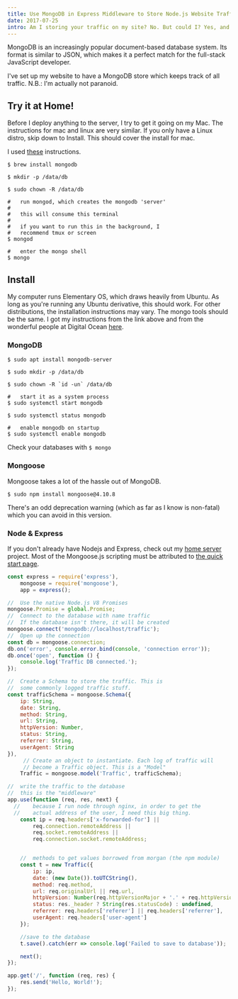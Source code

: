 ```yaml
---
title: Use MongoDB in Express Middleware to Store Node.js Website Traffic
date: 2017-07-25
intro: Am I storing your traffic on my site? No. But could I? Yes, and quite easily.
---
```


MongoDB is an increasingly popular document-based database system. Its format is similar to JSON, which makes it a perfect match for the full-stack JavaScript developer.

I've set up my website to have a MongoDB store which keeps track of all traffic. N.B.: I'm actually not paranoid.

## Try it at Home!

Before I deploy anything to the server, I try to get it going on my Mac. The instructions for mac and linux are very similar. If you only have a Linux distro, skip down to Install. This should cover the install for mac.

I used [these](https://treehouse.github.io/installation-guides/mac/mongo-mac.html) instructions.

```shell
$ brew install mongodb

$ mkdir -p /data/db

$ sudo chown -R /data/db

#   run mongod, which creates the mongodb 'server'
#
#   this will consume this terminal
#
#   if you want to run this in the background, I
#   recommend tmux or screen
$ mongod

#   enter the mongo shell
$ mongo
```

## Install

My computer runs Elementary OS, which draws heavily from Ubuntu. As long as you're running any Ubuntu derivative, this should work. For other distributions, the installation instructions may vary. The mongo tools should be the same. I got my instructions from the link above and from the wonderful people at Digital Ocean [here](https://www.digitalocean.com/community/tutorials/how-to-install-mongodb-on-ubuntu-16-04).

### MongoDB

```shell
$ sudo apt install mongodb-server

$ sudo mkdir -p /data/db

$ sudo chown -R `id -un` /data/db

#   start it as a system process
$ sudo systemctl start mongodb

$ sudo systemctl status mongodb

#   enable mongodb on startup
$ sudo systemctl enable mongodb
```

Check your databases with `$ mongo`

### Mongoose

Mongoose takes a lot of the hassle out of MongoDB.

`$ sudo npm install mongoose@4.10.8`

There's an odd deprecation warning (which as far as I know is non-fatal) which you can avoid in this version.

### Node & Express

If you don't already have Nodejs and Express, check out my [home server]('http://mcarsondavis.com/projects/home-server') project. Most of the Mongoose.js scripting must be attributed to [the quick start page](http://mongoosejs.com/docs/index.html).

```js
const express = require('express'),
    mongoose = require('mongoose'),
    app = express();

//	Use the native Node.js V8 Promises
mongoose.Promise = global.Promise;
//	Connect to the database with name traffic
//	If the database isn't there, it will be created
mongoose.connect('mongodb://localhost/traffic');
//	Open up the connection
const db = mongoose.connection;
db.on('error', console.error.bind(console, 'connection error'));
db.once('open', function () {
    console.log('Traffic DB connected.');
});

//	Create a Schema to store the traffic. This is
//	some commonly logged traffic stuff.
const trafficSchema = mongoose.Schema({
    ip: String,
    date: String,
    method: String,
    url: String,
    httpVersion: Number,
    status: String,
    referrer: String,
    userAgent: String
}),
     //	Create an object to instantiate. Each log of traffic will
     // become a Traffic object. This is a "Model"
    Traffic = mongoose.model('Traffic', trafficSchema);

//  write the traffic to the database
//	this is the "middleware"
app.use(function (req, res, next) {
  //	because I run node through nginx, in order to get the
  //	actual address of the user, I need this big thing.
    const ip = req.headers['x-forwarded-for'] ||
        req.connection.remoteAddress ||
        req.socket.remoteAddress ||
        req.connection.socket.remoteAddress;


    //  methods to get values borrowed from morgan (the npm module)
    const t = new Traffic({
        ip: ip,
        date: (new Date()).toUTCString(),
        method: req.method,
        url: req.originalUrl || req.url,
        httpVersion: Number(req.httpVersionMajor + '.' + req.httpVersionMinor),
        status: res._header ? String(res.statusCode) : undefined,
        referrer: req.headers['referer'] || req.headers['referrer'],
        userAgent: req.headers['user-agent']
    });

    //save to the database
    t.save().catch(err => console.log('Failed to save to database'));

    next();
});

app.get('/', function (req, res) {
    res.send('Hello, World!');
});
```
